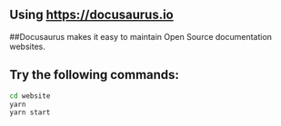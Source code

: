 ## Using https://docusaurus.io

##Docusaurus makes it easy to maintain Open Source documentation websites.

## Try the following commands:

```sh
cd website
yarn
yarn start
```
